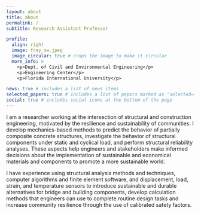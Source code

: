 ```yaml
---
layout: about
title: about
permalink: /
subtitle: Research Assistant Professor

profile:
  align: right
  image: fray_sw.jpeg
  image_circular: true # crops the image to make it circular
  more_info: >
    <p>Dept. of Civil and Environmental Engineering</p>
    <p>Engineering Center</p>
    <p>Florida International University</p>

news: true # includes a list of news items
selected_papers: true # includes a list of papers marked as "selected={true}"
social: true # includes social icons at the bottom of the page
---
```


I am a researcher working at the intersection of structural and construction engineering, motivated by the resilience and sustainability of communities. I develop mechanics-based methods to predict the behavior of partially composite concrete structures, investigate the behavior of structural components under static and cyclical load, and perform structural reliability analyses. These aspects help engineers and stakeholders make informed decisions about the implementation of sustainable and economical materials and components to promote a more sustainable world.

I have experience using structural analysis methods and techniques, computer algorithms and finite element software, and displacement, load, strain, and temperature sensors to introduce sustainable and durable alternatives for bridge and building components, develop calculation methods that engineers can use to complete routine design tasks and increase community resilience through the use of calibrated safety factors.
